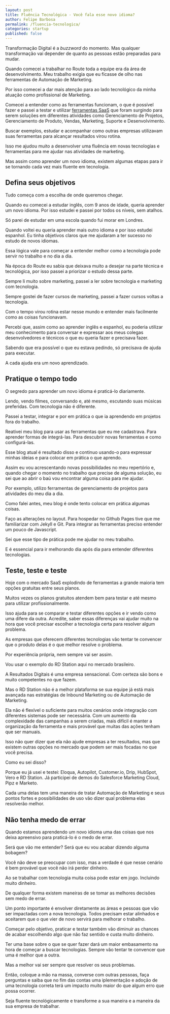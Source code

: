 ```yaml
---
layout: post
title: Fluência Tecnológica - Você fala esse novo idioma?
author: Felipe Barbosa
permalink: /fluencia-tecnologica/
categories: startup
published: false
--- 
```


Transformação Digital é a *buzzword* do momento. Mas qualquer transformação vai depender de quanto as pessoas estão preparadas para mudar.

Quando comecei a trabalhar no Route toda a equipe era da área de desenvolvimento. Meu trabalho exigia que eu ficasse de olho nas ferramentas de Automação de Marketing.

Por isso comecei a dar mais atenção para ao lado tecnológico da minha atuação como profissional de Marketing.

Comecei a entender como as ferramentas funcionam, o que é possível fazer e passei a testar e utilizar [ferramentas SaaS](/ferramentas) que foram surgindo para serem soluções em diferentes atividades como Gerenciamento de Projetos, Gerenciamento de Produto, Vendas, Marketing, Suporte e Desenvolvimento.

Buscar exemplos, estudar e acompanhar como outras empresas utilizavam suas ferramentas para alcançar resultados virou rotina.

Isso me ajudou muito a desenvolver uma fluência em novas tecnologias e ferramentas para me ajudar nas atividades de marketing.

Mas assim como aprender um novo idioma, existem algumas etapas para ir se tornando cada vez mais fluente em tecnologia.

## Defina seus objetivos

Tudo começa com a escolha de onde queremos chegar. 

Quando eu comecei a estudar inglês, com 9 anos de idade, queria aprender um novo idioma. Por isso estudei e passei por todos os níveis, sem atalhos.

Só parei de estudar em uma escola quando fui morar em Londres.

Quando voltei eu queria aprender mais outro idioma e por isso estudei espanhol. Eu tinha objetivos claros  que me ajudaram a ter sucesso no estudo de novos idiomas.

Essa lógica vale para começar a entender melhor como a tecnologia pode servir no trabalho e no dia a dia.

Na época do Route eu sabia que deixava muito a desejar na parte técnica e tecnológica, por isso passei a priorizar o estudo dessa parte.

Sempre li muito sobre marketing, passei a ler sobre tecnologia e marketing com tecnologia.

Sempre gostei de fazer cursos de marketing, passei a fazer cursos voltas a tecnologia. 

Com o tempo virou rotina estar nesse mundo e entender mais facilmente como as coisas funcionavam.

Percebi que, assim como ao aprender inglês e espanhol, eu poderia utilizar meu conhecimento para conversar e expressar aos meus colegas desenvolvedores e técnicos o que eu queria fazer e precisava fazer.

Sabendo que era possível o que eu estava pedindo, só precisava de ajuda para executar.

A cada ajuda era um novo aprendizado.

## Pratique o tempo todo

O segredo para aprender um novo idioma é praticá-lo diariamente.

Lendo, vendo filmes, conversando e, até mesmo, escutando suas músicas preferidas. Com tecnologia não é diferente.

Passei a testar, integrar e por em prática o que ia aprendendo em projetos fora do trabalho. 

Reativei meu blog para usar as ferramentas que eu me cadastrava. Para aprender formas de integrá-las. Para descubrir novas ferramentas e como configurá-las.

Esse blog atual é resultado disso e continuo usando-o para expressar minhas ideias e para colocar em prática o que aprendo.

Assim eu vou acrescentando novas possibilidades no meu repertório e, quando chegar o momento no trabalho que precise de alguma solução, eu sei que ao abrir o baú vou encontrar alguma coisa para me ajudar.

Por exemplo, utilizo ferramentas de gerenciamento de projetos para atividades do meu dia a dia.

Como falei antes, meu blog é onde tento colocar em prática algumas coisas.

Faço as alterações no layout. Para hospedar no Github Pages tive que me familiarizar com Jekyll e Git. Para integrar as ferramentas preciso entender um pouco de Javascript.

Sei que esse tipo de prática pode me ajudar no meu trabalho. 

E é essencial para ir melhorando dia após dia para entender diferentes tecnologias.

## Teste, teste e teste

Hoje com o mercado SaaS explodindo de ferramentas a grande maioria tem opções gratuitas entre seus planos. 

Muitos vezes os planos gratuitos atendem bem para testar e até mesmo para utilizar profissionalmente.

Isso ajuda para se comparar e testar diferentes opções e ir vendo como uma difere da outra. Acredite, saber essas diferenças vai ajudar muito na hora que você precisar escolher a tecnologia certa para resolver algum problema.

As empresas que oferecem diferentes tecnologias vão tentar te convencer que o  produto delas é o que melhor resolve o problema.

Por experiência própria, nem sempre vai ser assim.

Vou usar o exemplo do RD Station aqui no mercado brasileiro.

A Resultados Digitais é uma empresa sensacional. Com certeza são bons e muito competentes no que fazem.

Mas o RD Station não é a melhor plataforma se sua equipe já está mais avançada nas estratégias de Inbound Marketing ou de Automação de Marketing.

Ela não é flexível o suficiente para muitos cenários onde integração com diferentes sistemas pode ser necessária. Com um aumento da complexidade das campanhas a serem criadas, mais difícil é manter a organização da ferramenta e mais provável que muitas das ações tenham que ser manuais.

Isso não quer dizer que ela não ajude empresas a ter resultados, mas que existem outras opções no mercado que podem ser mais focadas no que você precisa.

Como eu sei disso?

Porque eu já usei e testei: Eloqua, Autopilot, Customer.io, Drip, HubSpot, Vero e RD Station. Já participei de demos do Salesforce Marketing Cloud, Pipz e Marketo. 

Cada uma delas tem uma maneira de tratar Automação de Marketing e seus pontos fortes e possibilidades de uso vão dizer qual problema elas resolverão melhor.

## Não tenha medo de errar

Quando estamos aprendendo um novo idioma uma das coisas que nos deixa apreensivo para praticá-lo é o medo de errar.

Será que vão me entender? Será que eu vou acabar dizendo alguma bobagem?

Você não deve se preocupar com isso, mas a verdade é que nesse cenário é bem provável que você não irá perder dinheiro.

Ao se trabalhar com tecnologia muita coisa pode estar em jogo. Incluindo muito dinheiro.

De qualquer forma existem maneiras de se tomar as melhores decisões sem medo de errar.

Um ponto importante é envolver diretamente as áreas e pessoas que vão ser impactadas com a nova tecnologia. Todos precisam estar alinhados e aceitarem que o que vier de novo servirá para melhorar o trabalho.

Começar pelo objetivo, praticar e testar também vão diminuir as chances de acabar escolhendo algo que não faz sentido e custa muito dinheiro.

Ter uma base sobre o que se quer fazer dará um maior embasamento na hora de começar a buscar tecnologias. Sempre vão tentar te convencer que uma é melhor que a outra.

Mas a melhor vai ser sempre que resolver os seus problemas. 

Então, coloque a mão na massa, converse com outras pessoas, faça perguntas e saiba que no fim das contas uma iplementação e adoção de uma tecnologia correta terá um impacto muito maior do que algum erro que possa ocorrer.

Seja fluente tecnológicamente e transforme a sua maneira e a maneira da sua empresa de trabalhar.



